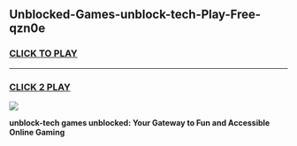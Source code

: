 
## Unblocked-Games-unblock-tech-Play-Free-qzn0e
<h3>
<a href="https://premium76.site?title=unblock-tech&ref=12A">CLICK TO PLAY</a></h3>
<hr>

<h3>
<a href="https://premium76.site?title=unblock-tech&ref=12A">CLICK 2 PLAY</a>
  
</h3>

<a href="https://premium76.site?title=unblock-tech&ref=12A"><img src="https://clearcache.store/games.png"></a>


**unblock-tech games unblocked: Your Gateway to Fun and Accessible Online Gaming**
